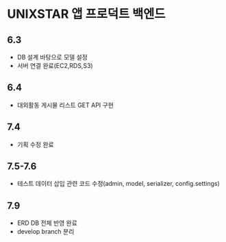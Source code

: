 # UNIXSTAR 앱 프로덕트 백엔드

## 6.3

- DB 설계 바탕으로 모델 설정
- 서버 연결 완료(EC2,RDS,S3)

## 6.4

- 대외활동 게시물 리스트 GET API 구현

## 7.4

- 기획 수정 완료

## 7.5-7.6

- 테스트 데이터 삽입 관련 코드 수정(admin, model, serializer, config.settings)

## 7.9

- ERD DB 전체 반영 완료
- develop branch 분리
